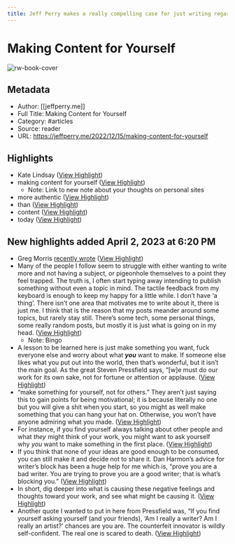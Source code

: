 ```yaml
---
title: Jeff Perry makes a really compelling case for just writing regardless of audience
---
```



# Making Content for Yourself

![rw-book-cover](https://readwise-assets.s3.amazonaws.com/static/images/article1.be68295a7e40.png)
## Metadata
- Author: [[jeffperry.me]]
- Full Title: Making Content for Yourself
- Category: #articles
- Source: reader
- URL: https://jeffperry.me/2022/12/15/making-content-for-yourself

## Highlights
- Kate Lindsay ([View Highlight](https://read.readwise.io/read/01gx00p4rq25vngkxr3yjz06rc))
- making content for yourself ([View Highlight](https://read.readwise.io/read/01gx00pf0vc52qj29ewbawg9dy))
    - Note: Link to new note about your thoughts on personal sites
- more authentic ([View Highlight](https://read.readwise.io/read/01gx00qcysnnbhxtbftce05eek))
- than ([View Highlight](https://read.readwise.io/read/01gx00qn1dg2hdps3q35f0mm3m))
- content ([View Highlight](https://read.readwise.io/read/01gx00qyyxnk0ay9t74m8603vk))
- today ([View Highlight](https://read.readwise.io/read/01gx00r4dk8rfd94094p1bt9nm))

## New highlights added April 2, 2023 at 6:20 PM
- Greg Morris [recently wrote](https://www.gr36.com/2022/12/13/this-is-meta.html) ([View Highlight](https://read.readwise.io/read/01gx20r1q3dma30220vj8st3tf))
- Many of the people I follow seem to struggle with either wanting to write more and not having a subject, or pigeonhole themselves to a point they feel trapped. The truth is, I often start typing away intending to publish something without even a topic in mind. The tactile feedback from my keyboard is enough to keep my happy for a little while.
  I don’t have ‘a thing’. There isn’t one area that motivates me to write about it, there is just me. I think that is the reason that my posts meander around some topics, but rarely stay still. There’s some tech, some personal things, some really random posts, but mostly it is just what is going on in my head. ([View Highlight](https://read.readwise.io/read/01gx20r9t5xxy7fxk581rkcn62))
    - Note: Bingo
- A lesson to be learned here is just make something you want, fuck everyone else and worry about what ***you*** want to make. If someone else likes what you put out into the world, then that’s wonderful, but it isn’t the main goal. As the great Steven Pressfield says, “[w]e must do our work for its own sake, not for fortune or attention or applause. ([View Highlight](https://read.readwise.io/read/01gx20s5wer159af6t8yhjb0jz))
- “make something for yourself, not for others.” They aren’t just saying this to gain points for being motivational; it is because literally no one but you will give a shit when you start, so you might as well make something that you can hang your hat on. Otherwise, you won’t have anyone admiring what you made. ([View Highlight](https://read.readwise.io/read/01gx20t2mffcfamrsz0g0g8gej))
- For instance, if you find yourself always talking about other people and what *they* might think of your work, you might want to ask yourself why *you* want to make something in the first place. ([View Highlight](https://read.readwise.io/read/01gx20vf5rb3pvqw29jzg1skxc))
- If you think that none of your ideas are good enough to be consumed, you can still make it and decide not to share it. Dan Harmon’s advice for writer’s block has been a huge help for me which is, “prove you are a bad writer. You are trying to prove you are a good writer; that is what’s blocking you.” ([View Highlight](https://read.readwise.io/read/01gx20vvwjmxrxcctctcsfxkc3))
- In short, dig deeper into what is causing these negative feelings and thoughts toward your work, and see what might be causing it. ([View Highlight](https://read.readwise.io/read/01gx20w67tt8v2byc9aw7fpb48))
- Another quote I wanted to put in here from Pressfield was, “If you find yourself asking yourself (and your friends), ‘Am I really a writer? Am I really an artist?’ chances are you are. The counterfeit innovator is wildly self-confident. The real one is scared to death. ([View Highlight](https://read.readwise.io/read/01gx20wfedbtmjs814weq479xg))
